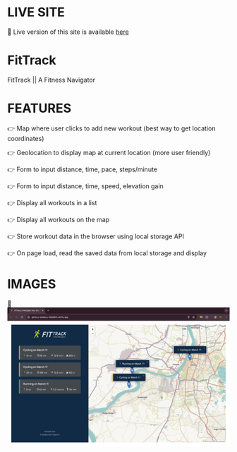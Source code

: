 # LIVE SITE
🔗 Live version of this site is available <a href="anirbansen-fittrack.netlify.app" target="_blank">here</a>

# FitTrack
FitTrack || A Fitness Navigator


# FEATURES
👉 Map where user clicks to add new workout (best way to get location coordinates) 

👉 Geolocation to display map at current location (more user friendly) 

👉 Form to input distance, time, pace, steps/minute 

👉 Form to input distance, time, speed, elevation gain 

👉 Display all workouts in a list 

👉 Display all workouts on the map 

👉 Store workout data in the browser using local storage API 

👉 On page load, read the saved data from local storage and display 

# IMAGES
📸 ![img-1](./screenshots/image-2.png)
